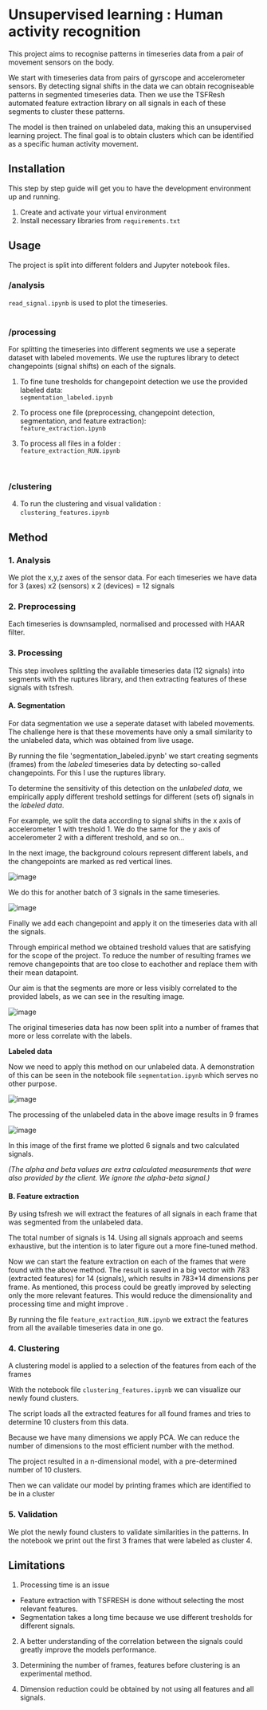 # Unsupervised learning : Human activity recognition

This project aims to recognise patterns in timeseries data from a pair of movement sensors on the body. 

We start with timeseries data from pairs of gyrscope and accelerometer sensors. By detecting signal shifts in the data we can obtain recogniseable patterns in segmented timeseries data. Then we use the TSFResh automated feature extraction library on all signals in each of these segments to cluster these patterns.

The model is then trained on unlabeled data, making this an unsupervised learning project. The final goal is to obtain clusters which can be identified as a specific human activity movement.

## Installation

This step by step guide will get you to have the development environment up and running.

1. Create and activate your virtual environment
2. Install necessary libraries from `requirements.txt`
 
## Usage

The project is split into different folders and Jupyter notebook files.<br>

### /analysis

`read_signal.ipynb` is used to plot the timeseries.<br>
<br>

### /processing

For splitting the timeseries into different segments we use a seperate dataset with labeled movements. We use the ruptures library to detect changepoints (signal shifts) on each of the signals.

1. To fine tune tresholds for changepoint detection we use the provided labeled data:<br>
`segmentation_labeled.ipynb`

2. To process one file (preprocessing, changepoint detection, segmentation, and feature extraction): <br>
`feature_extraction.ipynb`

3. To process all files in a folder : <br>
`feature_extraction_RUN.ipynb` <br>
<br>

### /clustering

4. To run the clustering and visual validation :<br>
`clustering_features.ipynb`<br>
 
## Method

### 1. **Analysis**
We plot the x,y,z axes of the sensor data. For each timeseries we have data for 3 (axes) x2 (sensors) x 2 (devices) = 12 signals

### 2. **Preprocessing**
Each timeseries is downsampled, normalised and processed with HAAR filter.

### 3. **Processing**
This step involves splitting the available timeseries data (12 signals) into segments with the ruptures library, and then extracting features of these signals with tsfresh.

#### **A. Segmentation**

For data segmentation we use a seperate dataset with labeled movements. The challenge here is that these movements have only a small similarity to the unlabeled data, which was obtained from live usage.

By running the file 'segmentation_labeled.ipynb' we start creating segments (frames) from the *labeled* timeseries data by detecting so-called changepoints. For this I use the ruptures library.

To determine the sensitivity of this detection on the *unlabeled data*, we empirically apply different treshold settings for different (sets of) signals in the *labeled data*.

For example, we split the data according to signal shifts in the x axis of accelerometer 1 with treshold 1. We do the same for the y axis of accelerometer 2 with a different treshold, and so on...

In the next image, the background colours represent different labels, and the changepoints are marked as red vertical lines.

![image](/assets/segmentation_1_signal.png)

We do this for another batch of 3 signals in the same timeseries.

![image](/assets/segmentation_3_signal.png)

Finally we add each changepoint and apply it on the timeseries data with all the signals.

Through empirical method we obtained treshold values that are satisfying for the scope of the project. To reduce the number of resulting frames we remove changepoints that are too close to eachother and replace them with their mean datapoint. 

Our aim is that the segments are more or less visibly correlated to the provided labels, as we can see in the resulting image.

![image](/assets/segmentation_12_signals.png)

The original timeseries data has now been split into a number of frames that more or less correlate with the labels.

**Labeled data**

Now we need to apply this method on our unlabeled data. A demonstration of this can be seen in the notebook file `segmentation.ipynb` which serves no other purpose.

![image](/assets/changepoints_unlabeled_1.png)

The processing of the unlabeled data in the above image results in 9 frames

![image](/assets/frame_unlabeled_1.png)

In this image of the first frame we plotted 6 signals and two calculated signals. 

*(The alpha and beta values are extra calculated measurements that were also provided by the client. We ignore the alpha-beta signal.)*

#### **B. Feature extraction**

By using tsfresh we will extract the features of all signals in each frame that was segmented from the unlabeled data.
 
The total number of signals is 14. Using all signals approach and seems exhaustive, but the intention is to later figure out a more fine-tuned method.

Now we can start the feature extraction on each of the frames that were found with the above method. The result is saved in a big vector with 783 (extracted features) for 14 (signals), which results in 783*14 dimensions per frame. As mentioned, this process could be greatly improved by selecting only the more relevant features. This would reduce the dimensionality and processing time and might improve .

By running the file `feature_extraction_RUN.ipynb` we extract the features from all the available timeseries data in one go.

### 4. **Clustering**
A clustering model is applied to a selection of the features from each of the frames

With the notebook file `clustering_features.ipynb` we can visualize our newly found clusters.

The script loads all the extracted features for all found frames and tries to determine 10 clusters from this data.

Because we have many dimensions we apply PCA. We can reduce the number of dimensions to the most efficient number with the method.

The project resulted in a n-dimensional model, with a pre-determined number of 10 clusters.

Then we can validate our model by printing frames which are identified to be in a cluster

### 5. **Validation**

We plot the newly found clusters to validate similarities in the patterns. In the notebook we print out the first 3 frames that were labeled as cluster 4.
 
## Limitations

1. Processing time is an issue

- Feature extraction with TSFRESH is done without selecting the most relevant features. 
- Segmentation takes a long time because we use different tresholds for different signals.

2. A better understanding of the correlation between the signals could greatly improve the models performance.

3. Determining the number of frames, features before clustering is an experimental method. 

4. Dimension reduction could be obtained by not using all features and all signals. 

 
